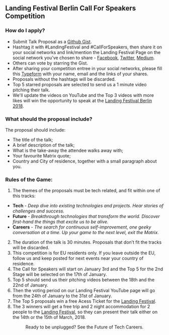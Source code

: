 ## Landing Festival Berlin Call For Speakers Competition

### How do I apply?

- Submit Talk Proposal as a [Github Gist](https://gist.github.com/).
- Hashtag it with #LandingFestival and #CallForSpeakers, then share it on your social networks and link/mention the Landing Festival Page on the social network you’ve chosen to share - [Facebook](https://www.facebook.com/LandingFestivalPage/), [Twitter](https://twitter.com/LandingFest), [Medium](https://medium.com/landingfestival).
- Others can vote by starring the Gist.
- After sharing your competition entree in your social networks, please fill this [Typeform](https://landingjobs.typeform.com/to/URjRZE) with your name, email and the links of your shares.
- Proposals without the hashtags will be discarded.
- Top 5 starred proposals are selected to send us a 1 minute video pitching their talk.
- We'll update the videos on YouTube and the Top 3 videos with more likes will win the opportunity to speak at the [Landing Festival Berlin 2018](https://landingfestival.com/berlin).

### What should the proposal include?

The proposal should include:
- The title of the talk;
- A brief description of the talk;
- What is the take-away the attendee walks away with;
- Your favourite Matrix quote;
- Country and City of residence, together with a small paragraph about you.

### Rules of the Game:

1. The themes of the proposals must be tech related, and fit within one of this tracks:
- __Tech__ - *Deep dive into existing technologies and projects. Hear stories of challenges and success.*
- __Future__ - *Breakthrough technologies that transform the world. Discover first-hand the things that excite us to be alive.*
- __Careers__ - *The search for continuous self-improvement, one geeky conversation at a time. Up your game to the next level, exit the Matrix.*
2. The duration of the talk is 30 minutes. Proposals that don’t fit the tracks will be discarded.
3. This competition is for EU residents only. If you leave outside the EU, follow us and keep posted for next events near your country of residence.
4. The Call for Speakers will start on January 3rd and the Top 5 for the 2nd Stage will be selected on the 17th of January.
5. Top 5 should send us their pitching videos between the 18th and the 22nd of January.
6. Then the voting period on our Landing Festival YouTube page will go from the 24th of January to the 31st of January.
7. The Top 5 proposals win a free Acess Ticket for the [Landing Festival](https://landingfestival.com/berlin).
8. The 3 winners will get a free trip and 2 night accommodation for 2 people to the [Landing Festival](https://landingfestival.com/berlin), so they can present their talk either on the 14th or the 15th of March, 2018.

<p align="center">Ready to be unplugged? See the Future of Tech Careers.</p>
